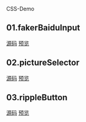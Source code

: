 CSS-Demo

## 01.fakerBaiduInput
[源码](https://github.com/YyzclYang/CSS-DEMO/tree/master/01.fakerBaiduInput) [预览](https://yyzclyang.github.io/CSS-DEMO/01.fakerBaiduInput/index.html)

## 02.pictureSelector
[源码](https://github.com/YyzclYang/CSS-DEMO/tree/master/02.pictureSelector) [预览](https://yyzclyang.github.io/CSS-DEMO/02.pictureSelector/index.html)

## 03.rippleButton
[源码](https://github.com/YyzclYang/CSS-DEMO/tree/master/03.rippleButton) [预览](https://yyzclyang.github.io/CSS-DEMO/03.rippleButton/index.html)